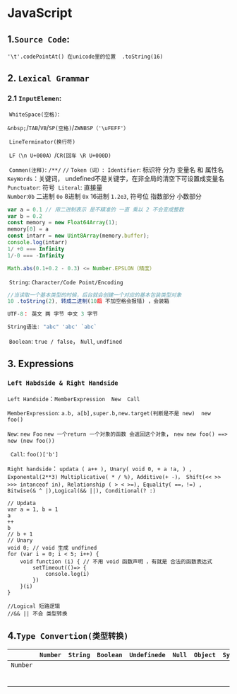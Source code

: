 

# JavaScript

## 1.`Source Code`:

`'\t'.codePointAt() 在unicode里的位置  .toString(16)`

## 2. `Lexical Grammar`

### 	2.1 `InputElemen`:

​		`WhiteSpace(空格)`: 

​			`&nbsp;`/`TAB`/`VB`/`SP(空格)`/`ZWNBSP（'\uFEFF'）`

​		`LineTerminator(换行符)`

​			`LF（\n U+000A）`/`CR(回车 \R U+000D)`					

​		`Commen(注释)`:  `/**/` `//`
​		`Token（词）`:
​				`Identifier`: 标识符  分为 变量名 和 属性名
​				`KeyWords`：关键词， undefined不是关键字，在非全局的清空下可设置成变量名
​				`Punctuator`: 符号
​				`Literal`: 直接量	
​						`Number`:`0b` 二进制 `0o` 8进制 `0x` 16进制  `1.2e3`,  符号位  指数部分  小数部分 

```js
var a = 0.1 // 用二进制表示 是不精准的 一直 乘以 2 不会变成整数
var b = 0.2
const memory = new Float64Array(1);
memory[0] = a
const intarr = new Uint8Array(memory.buffer);
console.log(intarr)
1/ +0 === Infinity
1/-0 === -Infinity

Math.abs(0.1+0.2 - 0.3) <= Number.EPSLON（精度）
```

​						`String`: `Character/Code Point/Encoding`

```js
//当读取一个基本类型的时候，后台就会创建一个对应的基本包装类型对象
10 .toString(2), 转成二进制(10后 不加空格会报错) ，会装箱

UTF-8： 英文 两 字节 中文 3 字节

String语法: "abc" 'abc' `abc`
```

​					`Boolean`: `true / false`， `Null`, `undfined`

## 3. Expressions		

### `Left Habdside & Right Handside`

`Left Handside`：`MemberExpression  New  Call`

`MemberExpression`:
	`a.b, a[b],super.b,new.target(判断是不是 new)  new foo()`

`New`:  `new Foo` 
	`new 一个return 一个对象的函数 会返回这个对象`， `new new foo() ==> new (new foo())`

` Call`: `foo()['b']`

`Right handside`： `updata ( a++ ), Unary( void 0, + a !a, ) , Exponental(2**3) Multiplicative( * / %), Additive(+ -)， Shift(<< >> >>> intanceof in), Relationship ( > < >=), Equality( ==，!=) , Bitwise(& ^ |),Logical(&& ||), Conditional(? :)`



```
// Updata
var a = 1, b = 1
a
++
b
// b + 1
// Unary
void 0; // void 生成 undfined
for (var i = 0; i < 5; i++) {
    void function (i) { // 不用 void 函数声明 ，有就是 合法的函数表达式
		setTimeout(()=> {
            console.log(i)
        })
    }(i)
}

//Logical 短路逻辑
//&& || 不会 类型转换
```

## 4.`Type Convertion(类型转换)`

|          | `Number` | `String` | `Boolean` | `Undefinede` | `Null` | `Object` | `Symbol` |
| -------- | -------- | -------- | --------- | ------------ | ------ | -------- | -------- |
| `Number` |          |          |           |              |        |          |          |
|          |          |          |           |              |        |          |          |
|          |          |          |           |              |        |          |          |
|          |          |          |           |              |        |          |          |
|          |          |          |           |              |        |          |          |
|          |          |          |           |              |        |          |          |
|          |          |          |           |              |        |          |          |


